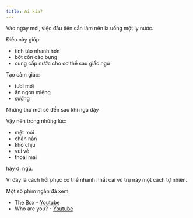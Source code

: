 ```yaml
---
title: Ai kia?
---
```


Vào ngày mới, việc đầu tiên cần làm nên là uống một ly nước.

Điều này giúp:
- tỉnh táo nhanh hơn
- bớt cồn cào bụng
- cung cấp nước cho cơ thể sau giấc ngủ

Tạo cảm giác:
- tươi mới
- ăn ngon miệng
- sướng

Những thứ mới sẽ đến sau khi ngủ dậy

Vậy nên trong những lúc:
- mệt mỏi
- chán nản
- khó chịu
- vui vẻ
- thoải mái

hãy đi ngủ.

Vì đây là cách hồi phục cơ thể nhanh nhất cái vũ trụ này một cách tự nhiên.

Một số phim ngắn đã xem
- The Box - [Youtube](https://youtu.be/KwCtWfwYlkw)
- Who are you? - [Youtube](https://youtu.be/GWGbOjlJDkU)